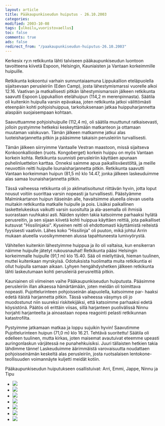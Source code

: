 ```yaml
--- 
layout: article 
title: Pääkaupunkiseudun huiputus - 26.10.2003 
categories: 
modified: 2003-10-08 
tags: [ulkoilu,vuoristovaellus]
toc: false 
comments: true 
ads: false 
redirect_from: "/paakaupunkiseudun-huiputus-26.10.2003" 
--- 
```


Kerkesix ry:n retkikunta lähti talviseen pääkaupunkiseudun luontoon
tavoitteena kiivetä Espoon, Helsingin, Kauniaisten ja Vantaan
korkeimmille huipuille.

Retkikunta kokoontui varhain sunnuntaiaamuna Lippukallion eteläpuolella
sijaitsevaan perusleiriin (Eden Camp), josta lähestymismarssi vuorelle
alkoi 12.16. Vaativan ja matkallisesti pitkän lähestymismarssin jälkeen
retkikunta saavutti Espoon Lippukallion etelähuipun (114,2 m
merenpinnasta). Säätila oli kuitenkin huipulla varsin epävakaa, joten
retkikunta jatkoi välittömästi eteenpäin kohti pohjoishuippua,
tarkoituksenaan jatkaa huippuharjannetta alaspäin suojaisempaan kohtaan.

Saavuttuamme pohjoishuipulle (112,4 m), oli säätila muuttunut
ratkaisevasti, jolloin pystyimme hetkeksi keskeyttämään matkanteon ja
ottamaan muutaman valokuvan. Tämän jälkeen matkamme jatkui alas
luoteisharjannetta pitkin ja pääsimme takaisin perusleiriin
turvallisesti.

Tämän jälkeen siirryimme Vantaalle Vestran maastoon, missä sijaitseva
Konkoonkallioiden (ruots. Kongoberget) korkein huippu on myös Vantaan
korkein kohta. Retkikunta suunnisti perusleiriin käyttäen apunaan
puhelinluettelon karttaa. Onneksi saimme apua paikallisväestöltä, ja
meille neuvottiin reitti huipulle lounaisharjannetta pitkin. Retkikunta
saavutti Vantaan korkeimman huipun (81,5 m) klo 14.47, jonka jälkeen
laskeuduimme alas samaa lounaisharjannetta pitkin.

Tässä vaiheessa retkikunta oli jo aklimatisoitunut riittävän hyvin,
jotta loput nousut voitiin suorittaa varsin nopeasti ja turvallisesti.
Päästyämme Malminkartanon huipun itäseinän alle, havaitsimme alueella
olevan useita muitakin retkikuntia matkalle huipulle ja pois. Lisäksi
paikallinen laskettelukeskus vaikutti varsin suositulta ja ala-asemalla
oli ihmisiä suorastaan ruuhkaksi asti. Näiden syiden takia katsoimme
parhaaksi hylätä perusreitin, ja sen sijaan kiivetä kohti huippua
käyttäen reittiä, jota paikalliset kutsuvat "Hissilinjaksi". Kyseinen
reitti oli ehdottomasti käyttämistä reiteistä fyysisesti vaativin. Lähes
koko "Hissilinja" oli puuton, mikä johtui Arrin mukaan alueella
vuosikymmenen alussa tapahtuneesta lumivyörystä.

Vähitellen kuitenkin lähestyimme huippua ja ilo oli valtaisa, kun
ensikerran näimme huipulle jätetyt rukousnauhat! Retkikunta pääsi
Helsingin korkeimmalle huipulle (91,1 m) klo 15.40. Sää oli miellyttävä,
hieman tuulinen, muttei kuitenkaan myrskyisä. Odotuksista huolimatta
muita retkikuntia ei ollut huipulla samaan aikaan. Lyhyen
hengähdyshetken jälkeen retkikunta lähti laskeutumaan kohti perusleiriä
perusreittiä pitkin.

Kauniainen oli viimeinen vaihe Pääkaupunkiseudun huiputusta. Pääsimme
perusleiriin illan alkaessa hämärtämään, joten meidän oli toimittava
nopeasti. Pujottelurinteen pohjoisseinän alapuolella, katsoimme par-
haaksi edetä itäistä harjannetta pitkin. Tässä vaiheessa väsymys oli jo
muodostunut niin suureksi riskitekijäksi, että katsoimme parhaaksi edetä
köysistönä. Päätös oli erittäin viisas, sillä harjanteen puolivälissä
Ninnu horjahti harjanteelta ja ainoastaan nopea reagointi pelasti
retkikunnan katastrofilta.

Pystyimme jatkamaan matkaa ja loppu sujuikin hyvin! Saavutimme
Pujottelurinteen huipun (71,0 m) klo 16.21. Tehtävä suoritettu! Säätila
oli edelleen tuulinen, mutta kirkas, joten maisemat avautuivat eteemme
upeasti auringonlaskun värjätessä ne punahehkuisiksi. Juuri tällaisten
hetkien takia lähdimme tänne! Laskeuduimme äärimmäistä varovaisuutta
noudattaen pohjoisseinämän keskeltä alas perusleiriin, josta
ruotsalaisen lentokone- teollisuuden voimannäyte kuljetti meidät kotiin.

Pääkaupunkiseudun huiputukseen osallistuivat: Arri, Emmi, Jappe, Ninnu
ja Tipu

<div class="image-gallery">

-   [![](/Media/Default/ImageGalleries/paakaupunkiseudun-huiputus-26.10.2003/Thumbnails/PKShuiputus_008b.jpg)](/Media/Default/ImageGalleries/paakaupunkiseudun-huiputus-26.10.2003/PKShuiputus_008b.jpg)
-   [![](/Media/Default/ImageGalleries/paakaupunkiseudun-huiputus-26.10.2003/Thumbnails/PKShuiputus_012b.jpg)](/Media/Default/ImageGalleries/paakaupunkiseudun-huiputus-26.10.2003/PKShuiputus_012b.jpg)
-   [![](/Media/Default/ImageGalleries/paakaupunkiseudun-huiputus-26.10.2003/Thumbnails/PKShuiputus_028b.jpg)](/Media/Default/ImageGalleries/paakaupunkiseudun-huiputus-26.10.2003/PKShuiputus_028b.jpg)
-   [![](/Media/Default/ImageGalleries/paakaupunkiseudun-huiputus-26.10.2003/Thumbnails/PKShuiputus_044b.jpg)](/Media/Default/ImageGalleries/paakaupunkiseudun-huiputus-26.10.2003/PKShuiputus_044b.jpg)
-   [![](/Media/Default/ImageGalleries/paakaupunkiseudun-huiputus-26.10.2003/Thumbnails/PKShuiputus_047b.jpg)](/Media/Default/ImageGalleries/paakaupunkiseudun-huiputus-26.10.2003/PKShuiputus_047b.jpg)
-   [![](/Media/Default/ImageGalleries/paakaupunkiseudun-huiputus-26.10.2003/Thumbnails/PKShuiputus_067b.jpg)](/Media/Default/ImageGalleries/paakaupunkiseudun-huiputus-26.10.2003/PKShuiputus_067b.jpg)
-   [![](/Media/Default/ImageGalleries/paakaupunkiseudun-huiputus-26.10.2003/Thumbnails/PKShuiputus_071b.jpg)](/Media/Default/ImageGalleries/paakaupunkiseudun-huiputus-26.10.2003/PKShuiputus_071b.jpg)

</div>
